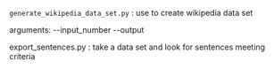`generate_wikipedia_data_set.py` : use to create wikipedia data set

arguments:
  --input_number
  --output

export_sentences.py : take a data set and look for sentences meeting criteria
